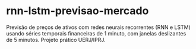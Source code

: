 # rnn-lstm-previsao-mercado
Previsão de preços de ativos com redes neurais recorrentes (RNN e LSTM) usando séries temporais financeiras de 1 minuto, com janelas deslizantes de 5 minutos. Projeto prático UERJ/IPRJ.
